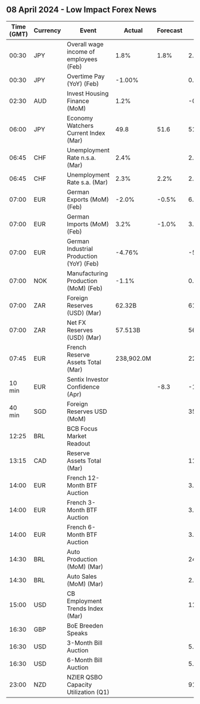 ## 08 April 2024 - Low Impact Forex News

| Time (GMT) | Currency | Event | Actual | Forecast | Previous |
|------|----------|-------|--------|----------|----------|
| 00:30 | JPY | Overall wage income of employees (Feb) | 1.8% | 1.8% | 2.0% |
| 00:30 | JPY | Overtime Pay (YoY) (Feb) | -1.00% |  | 0.40% |
| 02:30 | AUD | Invest Housing Finance (MoM) | 1.2% |  | -0.8% |
| 06:00 | JPY | Economy Watchers Current Index (Mar) | 49.8 | 51.6 | 51.3 |
| 06:45 | CHF | Unemployment Rate n.s.a. (Mar) | 2.4% |  | 2.4% |
| 06:45 | CHF | Unemployment Rate s.a. (Mar) | 2.3% | 2.2% | 2.2% |
| 07:00 | EUR | German Exports (MoM) (Feb) | -2.0% | -0.5% | 6.3% |
| 07:00 | EUR | German Imports (MoM) (Feb) | 3.2% | -1.0% | 3.3% |
| 07:00 | EUR | German Industrial Production (YoY) (Feb) | -4.76% |  | -5.05% |
| 07:00 | NOK | Manufacturing Production (MoM) (Feb) | -1.1% |  | 0.0% |
| 07:00 | ZAR | Foreign Reserves (USD) (Mar) | 62.32B |  | 61.65B |
| 07:00 | ZAR | Net FX Reserves (USD) (Mar) | 57.513B |  | 56.652B |
| 07:45 | EUR | French Reserve Assets Total (Mar) | 238,902.0M |  | 225,601.0M |
| 10 min | EUR | Sentix Investor Confidence (Apr) |  | -8.3 | -10.5 |
| 40 min | SGD | Foreign Reserves USD (MoM) |  |  | 357.3B |
| 12:25 | BRL | BCB Focus Market Readout |  |  |  |
| 13:15 | CAD | Reserve Assets Total (Mar) |  |  | 116.3B |
| 14:00 | EUR | French 12-Month BTF Auction |  |  | 3.413% |
| 14:00 | EUR | French 3-Month BTF Auction |  |  | 3.815% |
| 14:00 | EUR | French 6-Month BTF Auction |  |  | 3.722% |
| 14:30 | BRL | Auto Production (MoM) (Mar) |  |  | 24.3% |
| 14:30 | BRL | Auto Sales (MoM) (Mar) |  |  | 2.2% |
| 15:00 | USD | CB Employment Trends Index (Mar) |  |  | 112.29 |
| 16:30 | GBP | BoE Breeden Speaks |  |  |  |
| 16:30 | USD | 3-Month Bill Auction |  |  | 5.230% |
| 16:30 | USD | 6-Month Bill Auction |  |  | 5.125% |
| 23:00 | NZD | NZIER QSBO Capacity Utilization (Q1) |  |  | 91.4% |
